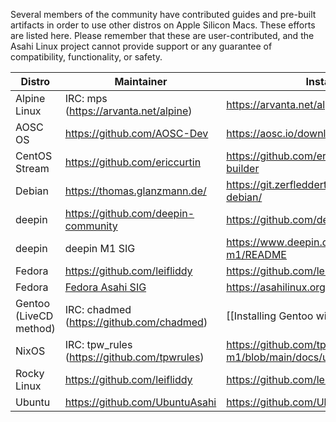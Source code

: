 Several members of the community have contributed guides and pre-built artifacts in order to use other distros on Apple Silicon Macs. These efforts are listed here. Please remember that these are user-contributed, and the Asahi Linux project cannot provide support or any guarantee of compatibility, functionality, or safety.

| Distro | Maintainer | Installation Guide |
|--------|------------|--------------------|
| Alpine Linux | IRC: mps (https://arvanta.net/alpine) | https://arvanta.net/alpine/install-alpine-m1/ |
| AOSC OS | https://github.com/AOSC-Dev | https://aosc.io/downloads/asahi |
| CentOS Stream | https://github.com/ericcurtin | https://github.com/ericcurtin/asahi-centosstream-builder |
| Debian | https://thomas.glanzmann.de/ | https://git.zerfleddert.de/cgi-bin/gitweb.cgi/m1-debian/ |
| deepin | https://github.com/deepin-community| https://github.com/deepin-community/deepin-m1 |
| deepin | deepin M1 SIG | https://www.deepin.org/index/docs/sig/sig/deepin-m1/README |
| Fedora | https://github.com/leifliddy | https://github.com/leifliddy/asahi-fedora-builder |
| Fedora | [Fedora Asahi SIG](https://fedoraproject.org/wiki/SIGs/Asahi) | https://asahilinux.org/fedora/ |
| Gentoo<br>(LiveCD method) | IRC: chadmed (https://github.com/chadmed) | [[Installing Gentoo with LiveCD]] |
| NixOS | IRC: tpw_rules (https://github.com/tpwrules) | https://github.com/tpwrules/nixos-m1/blob/main/docs/uefi-standalone.md |
| Rocky Linux | https://github.com/leifliddy| https://github.com/leifliddy/asahi-rocky-builder |
| Ubuntu | https://github.com/UbuntuAsahi | https://github.com/UbuntuAsahi/ubuntu-asahi |